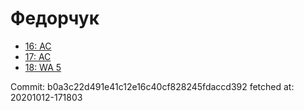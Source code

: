 # Федорчук
- [16: AC](16.md)
- [17: AC](17.md)
- [18: WA 5](18.md)

Commit: b0a3c22d491e41c12e16c40cf828245fdaccd392
 fetched at: 20201012-171803
